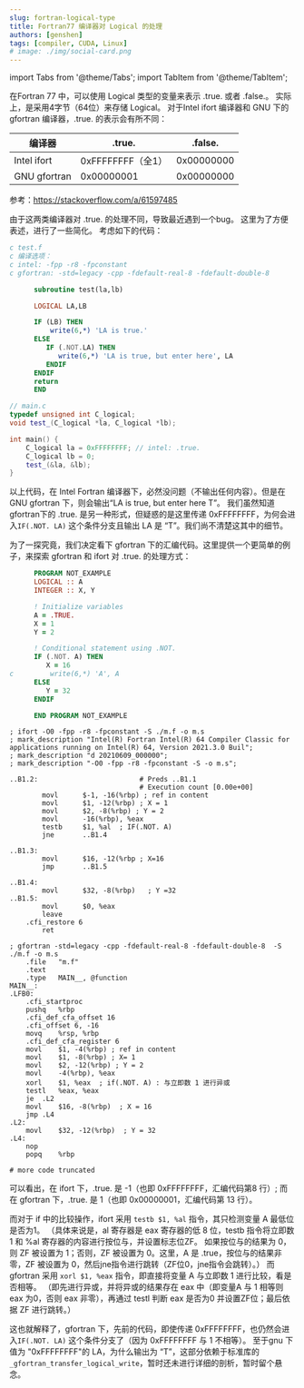 ```yaml
---
slug: fortran-logical-type
title: Fortran77 编译器对 Logical 的处理
authors: [genshen]
tags: [compiler, CUDA, Linux]
# image: ./img/social-card.png
---
```

import Tabs from '@theme/Tabs';
import TabItem from '@theme/TabItem';

在Fortran 77 中，可以使用 Logical 类型的变量来表示 .true. 或者 .false.。
实际上，是采用4字节（64位）来存储 Logical。
对于Intel ifort 编译器和 GNU 下的 gfortran 编译器，.true. 的表示会有所不同：

| 编译器 | .true. | .false. |
|--| -- | -- |
| Intel ifort | 0xFFFFFFFF（全1） | 0x00000000 |
| GNU gfortran |  0x00000001 | 0x00000000 |

参考：https://stackoverflow.com/a/61597485

<!--truncate-->

由于这两类编译器对 .true. 的处理不同，导致最近遇到一个bug。
这里为了方便表述，进行了一些简化。
考虑如下的代码：
```fortran
c test.f
c 编译选项：
c intel: -fpp -r8 -fpconstant
c gfortran: -std=legacy -cpp -fdefault-real-8 -fdefault-double-8

      subroutine test(la,lb)

      LOGICAL LA,LB

      IF (LB) THEN
          write(6,*) 'LA is true.'
      ELSE
         IF (.NOT.LA) THEN
            write(6,*) 'LA is true, but enter here', LA
         ENDIF
      ENDIF
      return
      END
```
```cpp
// main.c
typedef unsigned int C_logical;
void test_(C_logical *la, C_logical *lb);

int main() {
    C_logical la = 0xFFFFFFFF; // intel: .true.
    C_logical lb = 0;
    test_(&la, &lb);
}
```
以上代码，在 Intel Fortran 编译器下，必然没问题（不输出任何内容）。但是在 GNU gfortran 下，则会输出“LA is true, but enter here T”。
我们虽然知道 gfortran下的 .true. 是另一种形式，但疑惑的是这里传递 0xFFFFFFFF，为何会进入`IF(.NOT. LA)` 这个条件分支且输出 LA 是 “T”。我们尚不清楚这其中的细节。

为了一探究竟，我们决定看下 gfortran 下的汇编代码。这里提供一个更简单的例子，来探索 gfortran 和 ifort 对 .true. 的处理方式：
```fortran
      PROGRAM NOT_EXAMPLE
      LOGICAL :: A
      INTEGER :: X, Y

      ! Initialize variables
      A = .TRUE.
      X = 1
      Y = 2

      ! Conditional statement using .NOT.
      IF (.NOT. A) THEN
         X = 16
c         write(6,*) 'A', A
      ELSE
         Y = 32
      ENDIF

      END PROGRAM NOT_EXAMPLE
```


<Tabs>
<TabItem value="intel" label="Intel ifort">

```armasm showLineNumbers
; ifort -O0 -fpp -r8 -fpconstant -S ./m.f -o m.s
; mark_description "Intel(R) Fortran Intel(R) 64 Compiler Classic for applications running on Intel(R) 64, Version 2021.3.0 Buil";
; mark_description "d 20210609_000000";
; mark_description "-O0 -fpp -r8 -fpconstant -S -o m.s";

..B1.2:                         # Preds ..B1.1
                                # Execution count [0.00e+00]
        movl      $-1, -16(%rbp) ; ref in content
        movl      $1, -12(%rbp) ; X = 1
        movl      $2, -8(%rbp) ; Y = 2
        movl      -16(%rbp), %eax
        testb     $1, %al  ; IF(.NOT. A)
        jne       ..B1.4

..B1.3:
        movl      $16, -12(%rbp ; X=16
        jmp       ..B1.5

..B1.4:
        movl      $32, -8(%rbp)   ; Y =32
..B1.5:                         
        movl      $0, %eax
        leave
    .cfi_restore 6
        ret
```

</TabItem>
<TabItem value="gnu" label="GNU gfortran">

```armasm showLineNumbers
; gfortran -std=legacy -cpp -fdefault-real-8 -fdefault-double-8  -S ./m.f -o m.s
    .file   "m.f"
    .text
    .type   MAIN__, @function
MAIN__:
.LFB0:
    .cfi_startproc
    pushq   %rbp
    .cfi_def_cfa_offset 16
    .cfi_offset 6, -16
    movq    %rsp, %rbp
    .cfi_def_cfa_register 6
    movl    $1, -4(%rbp) ; ref in content
    movl    $1, -8(%rbp) ; X= 1
    movl    $2, -12(%rbp) ; Y = 2
    movl    -4(%rbp), %eax
    xorl    $1, %eax  ; if(.NOT. A) : 与立即数 1 进行异或
    testl   %eax, %eax
    je  .L2
    movl    $16, -8(%rbp)  ; X = 16
    jmp .L4
.L2:
    movl    $32, -12(%rbp)  ; Y = 32
.L4:
    nop
    popq    %rbp

# more code truncated
```

</TabItem>

</Tabs>

可以看出，在 ifort 下，.true. 是 -1（也即 0xFFFFFFFF，汇编代码第8 行）;
而在 gfortran 下，.true. 是 1（也即 0x00000001，汇编代码第 13 行）。

而对于 if 中的比较操作，ifort 采用 `testb $1, %al` 指令，其只检测变量 A 最低位是否为1。
（具体来说是，al 寄存器是 eax 寄存器的低 8 位，testb 指令将立即数 1 和 %al 寄存器的内容进行按位与，并设置标志位ZF。
如果按位与的结果为 0，则 ZF 被设置为 1；否则，ZF 被设置为 0。这里，A 是 .true，按位与的结果非零，ZF 被设置为 0，然后jne指令进行跳转（ZF位0，jne指令会跳转）。）
而 gfortran 采用 `xorl $1, %eax` 指令，即直接将变量 A 与立即数 1 进行比较，看是否相等。
（即先进行异或，并将异或的结果存在 eax 中（即变量A 与 1 相等则 eax 为0，否则 eax 非零），再通过 testl 判断 eax 是否为0 并设置ZF位；最后依据 ZF 进行跳转。）

这也就解释了，gfortran 下，先前的代码，即使传递 0xFFFFFFFF，也仍然会进入`IF(.NOT. LA)` 这个条件分支了（因为 0xFFFFFFFF 与 1 不相等）。
至于gnu 下值为 "0xFFFFFFFF"的 LA，为什么输出为 “T”，这部分依赖于标准库的 `_gfortran_transfer_logical_write`，暂时还未进行详细的剖析，暂时留个悬念。
